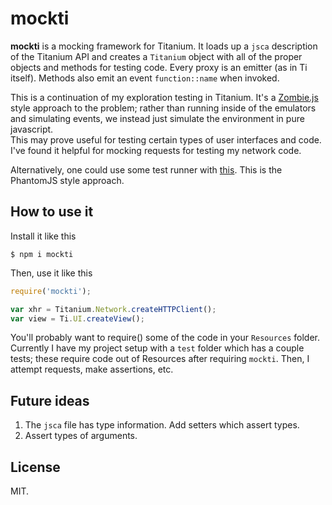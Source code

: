# mockti

**mockti** is a mocking framework for Titanium.  It loads up a `jsca` description
of the Titanium API and creates a `Titanium` object with all of the proper
objects and methods for testing code.  Every proxy is an emitter (as in Ti
itself).  Methods also emit an event `function::name` when invoked.

This is a continuation of my exploration testing in Titanium.
It's a [Zombie.js](http://zombie.labnotes.org/) style
approach to the problem; rather than running inside of the emulators and 
simulating events, we instead just simulate the environment in pure javascript.  
This may prove useful for testing certain types of user interfaces and code.  
I've found it helpful for mocking requests for testing my network code.

Alternatively, one could use some test runner with 
[this](https://github.com/russfrank/spade). This is the PhantomJS style approach.

## How to use it

Install it like this

```shell
$ npm i mockti
```

Then, use it like this

```javascript
require('mockti');

var xhr = Titanium.Network.createHTTPClient();
var view = Ti.UI.createView();
```

You'll probably want to require() some of the code in your `Resources` folder.
Currently I have my project setup with a `test` folder which has a couple tests;
these require code out of Resources after requiring `mockti`.  Then, I attempt
requests, make assertions, etc.

## Future ideas

1. The `jsca` file has type information.  Add setters which assert types.
2. Assert types of arguments.

## License

MIT.
